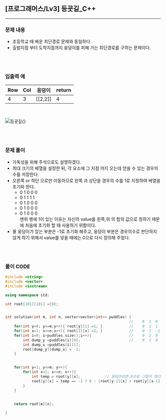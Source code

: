 ## [프로그래머스/Lv3] 등굣길_C++
---

### 문제 내용 <br>
- 초등학교 때 배운 최단경로 문제와 동일하다.<br>
- 출발지점 부터 도착지점까지 웅덩이를 피해 가는 최단경로를 구하는 문제이다.<br>

<br>
<br>

### 입출력 예 <br>

|Row|Col|웅덩이|return|
|---|---|---|---|
|4|3|[[2,2]]|4|

<br>

![등굣길](/../assets/Programming/등굣길.png){}



<br>
<br>



### 문제 풀이 <br>
- 가독성을 위해 주석으로도 설명하겠다.<br>
- 최대 크기의 배열을 설정한 뒤, 각 요소에 그 지점 까지 오는데 얻을 수 있는 경우의 수를 저장한다. <br>
- 오른쪽 or 하단 으로만 이동하므로 왼쪽 과 상단을 경우의 수를 1로 지정하여 배열을 초기화 한다.<br>
  - 0 1 0 0 0 
  - 0 1 1 1 1
  - 0 1 0 0 0
  - 0 1 0 0 0
  - 0 1 0 0 0 <br>
  맨위 행에 1이 있는 이유는 자신의 value를 왼쪽,위 의 합의 값으로 정하기 때문에 처음에 초기화 할 때 사용하기 위함이다.<br>
- 물 웅덩이가 있는 부분은 -1로 초기화 해주고, 웅덩이 부분은 경우의수로 판단하지 않게 하기 위해서 value를 넣을 때에는 0으로 다시 정의해 주었다.
  
<br>
<br>


### 풀이 CODE <br>
```c++
#include <string>
#include <vector>
#include <iostream>

using namespace std;

int root[101][101] ={0};


int solution(int m, int n, vector<vector<int>> puddles) {
                                                        //    0  1  0  0  0      -> 1이 필요.
    for(int y=0; y<=m;y++){ root[y][1] =1; }            //    0  1  1  1  1      처음에 갈 수 있는 갯수로 초기화
    for(int x=1; x<=n;x++){ root[1][x] =1; }            //    0  1  -1 0  0
    for(int i=0; i<puddles.size();i++){                 //    0  1  0  -1 0
        int dump_y =puddles[i][0];                      //    0  1  0  0  0
        int dump_x =puddles[i][1];
        root[dump_y][dump_x] = -1;
    }
    

    for(int y=1; y<=m; y++){          
        for(int x=1; x<=n; x++){               
            int temp = root[y][x];           // 웅덩이라면 0으로 그렇지 않다면 왼쪽,위쪽의 합으로
            root[y][x] = temp == -1 ? 0 : (root[y-1][x] + root[y][x-1]) % 1000000007 ;     
        }
    }
    
   
    return root[m][n];

}
```
